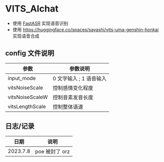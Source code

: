 # VITS_AIchat

- 使用 [FastASR](https://github.com/chenkui164/FastASR) 实现语音识别
- 使用 https://huggingface.co/spaces/sayashi/vits-uma-genshin-honkai 实现语音合成

## config 文件说明

| 参数            | 参数说明                |
| --------------- | ----------------------- |
| input_mode      | 0 文字输入 ; 1 语音输入 |
| vitsNoiseScale  | 控制感情变化程度        |
| vitsNoiseScaleW | 控制音素发音长度        |
| vitsLengthScale | 控制整体语速            |

## 日志/记录

| 日期     | 说明           |
| -------- | -------------- |
| 2023.7.8 | poe 被封了 orz |
